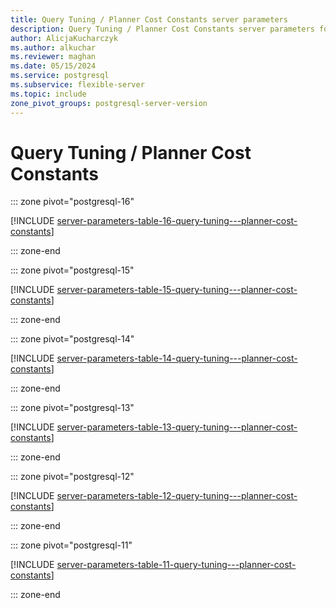 ```yaml
---
title: Query Tuning / Planner Cost Constants server parameters
description: Query Tuning / Planner Cost Constants server parameters for Azure Database for PostgreSQL - Flexible Server.
author: AlicjaKucharczyk
ms.author: alkuchar
ms.reviewer: maghan
ms.date: 05/15/2024
ms.service: postgresql
ms.subservice: flexible-server
ms.topic: include
zone_pivot_groups: postgresql-server-version
---
```

# Query Tuning / Planner Cost Constants


::: zone pivot="postgresql-16"

[!INCLUDE [server-parameters-table-16-query-tuning---planner-cost-constants](./includes/server-parameters-table-16-query-tuning---planner-cost-constants.md)]

::: zone-end


::: zone pivot="postgresql-15"

[!INCLUDE [server-parameters-table-15-query-tuning---planner-cost-constants](./includes/server-parameters-table-15-query-tuning---planner-cost-constants.md)]

::: zone-end


::: zone pivot="postgresql-14"

[!INCLUDE [server-parameters-table-14-query-tuning---planner-cost-constants](./includes/server-parameters-table-14-query-tuning---planner-cost-constants.md)]

::: zone-end


::: zone pivot="postgresql-13"

[!INCLUDE [server-parameters-table-13-query-tuning---planner-cost-constants](./includes/server-parameters-table-13-query-tuning---planner-cost-constants.md)]

::: zone-end


::: zone pivot="postgresql-12"

[!INCLUDE [server-parameters-table-12-query-tuning---planner-cost-constants](./includes/server-parameters-table-12-query-tuning---planner-cost-constants.md)]

::: zone-end


::: zone pivot="postgresql-11"

[!INCLUDE [server-parameters-table-11-query-tuning---planner-cost-constants](./includes/server-parameters-table-11-query-tuning---planner-cost-constants.md)]

::: zone-end


